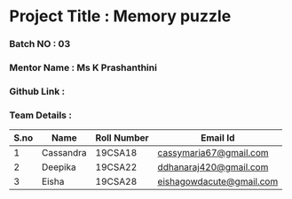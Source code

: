 # Project Title : Memory puzzle
### Batch NO : 03
### Mentor Name : Ms K Prashanthini
### Github Link : 
### Team Details : 
| S.no  | Name  | Roll Number  | Email Id  |
|-------|-------|--------------|-----------|
| 1  | Cassandra |19CSA18   |cassymaria67@gmail.com   |
|  2 |Deepika  |19CSA22   | ddhanaraj420@gmail.com  |
| 3  | Eisha  |19CSA28   |  eishagowdacute@gmail.com |
